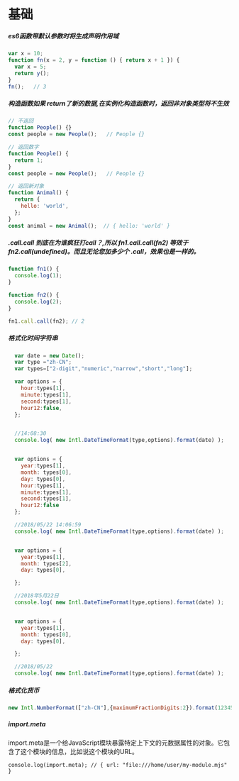 
# 基础

##### es6函数带默认参数时将生成声明作用域
~~~javascript
var x = 10;
function fn(x = 2, y = function () { return x + 1 }) {
  var x = 5;
  return y();
}
fn();   // 3
~~~


##### 构造函数如果 return了新的数据,在实例化构造函数时，返回非对象类型将不生效
~~~javascript
// 不返回
function People() {}
const people = new People();   // People {}

// 返回数字
function People() {
  return 1;
}
const people = new People();   // People {}

// 返回新对象
function Animal() {
  return {
    hello: 'world',
  };
}
const animal = new Animal();  // { hello: 'world' }
~~~


##### .call.call 到底在为谁疯狂打call？,所以 fn1.call.call(fn2) 等效于 fn2.call(undefined)。而且无论您加多少个 .call，效果也是一样的。
~~~javascript
function fn1() {
  console.log(1);
}

function fn2() {
  console.log(2);
}

fn1.call.call(fn2); // 2
~~~











##### 格式化时间字符串  
~~~javascript
  var date = new Date(); 
  var type ="zh-CN";
  var types=["2-digit","numeric","narrow","short","long"];

  var options = {   
    hour:types[1],
    minute:types[1],
    second:types[1],
    hour12:false,
  };


  //14:08:30
  console.log( new Intl.DateTimeFormat(type,options).format(date) );


  var options = {   
  	year:types[1],
  	month: types[0],
    day: types[0],
    hour:types[1],
    minute:types[1],
    second:types[1],
    hour12:false
  };

  //2018/05/22 14:06:59
  console.log( new Intl.DateTimeFormat(type,options).format(date) );


  var options = {   
  	year:types[1],
  	month: types[2],
    day: types[0],

  };

  //2018年5月22日
  console.log( new Intl.DateTimeFormat(type,options).format(date) );


  var options = {   
  	year:types[1],
  	month: types[0],
    day: types[0],

  };

  //2018/05/22
  console.log( new Intl.DateTimeFormat(type,options).format(date) );

~~~

##### 格式化货币
~~~javascript
new Intl.NumberFormat(["zh-CN"],{maximumFractionDigits:2}).format(123456.1264);//"123,456.13"
~~~


##### import\.meta

import.meta是一个给JavaScript模块暴露特定上下文的元数据属性的对象。它包含了这个模块的信息，比如说这个模块的URL。 

`console.log(import.meta); // { url: "file:///home/user/my-module.mjs" }`